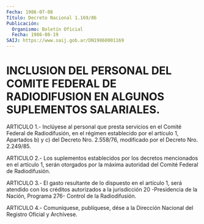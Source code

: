 ```yaml
---
Fecha: 1986-07-08
Título: Decreto Nacional 1.169/86
Publicación:
  Organismo: Boletín Oficial
  Fecha: 1986-08-19
SAIJ: https://www.saij.gob.ar/DN19860001169
---
```

# INCLUSION DEL PERSONAL DEL COMITE FEDERAL DE RADIODIFUSION EN ALGUNOS SUPLEMENTOS SALARIALES.

<a id="1"></a>
ARTICULO 1.- Inclúyese al personal que presta servicios en el Comité Federal de Radiodifusión, en el régimen establecido por el artículo 1, Apartados b) y c) del Decreto Nro. 2.558/76, modificado por el Decreto Nro. 2.249/85.

<a id="2"></a>
ARTICULO 2.- Los suplementos establecidos por los decretos mencionados en el artículo 1, serán otorgados por la máxima autoridad del Comité Federal de Radiodifusión.

<a id="3"></a>
ARTICULO 3.- El gasto resultante de lo dispuesto en el artículo 1, será atendido con los créditos autorizados a la jurisdicción 20 -Presidencia de la Nación, Programa 276- Control de la Radiodifusión.

<a id="4"></a>
ARTICULO 4.- Comuníquese, publíquese, dése a la Dirección Nacional del Registro Oficial y Archívese.
